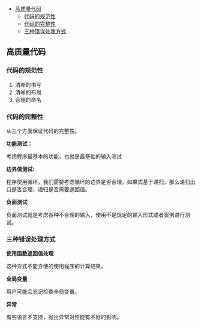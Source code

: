 
<!-- TOC -->

- [高质量代码](#高质量代码)
  - [代码的规范性](#代码的规范性)
  - [代码的完整性](#代码的完整性)
  - [三种错误处理方式](#三种错误处理方式)

<!-- /TOC -->

## 高质量代码


### 代码的规范性

1. 清晰的书写
2. 清晰的布局
3. 合理的命名

### 代码的完整性

从三个方面保证代码的完整性。

**功能测试：**

考虑程序最基本的功能，也就是最基础的输入测试

**边界值测试:**

程序使用循环，我们需要考虑循环的边界是否合理，如果式基于递归，那么递归出口是否合理，递归是否需要返回值。

**负面测试**

负面测试就是考虑各种不合理的输入，使用不是规定的输入形式或者案例进行测试。

### 三种错误处理方式

**使用函数返回值处理**

这种方式不能方便的使用程序的计算结果。

**全局变量**

用户可能会忘记检查全局变量。

**异常**

有些语言不支持，抛出异常对性能有不好的影响。